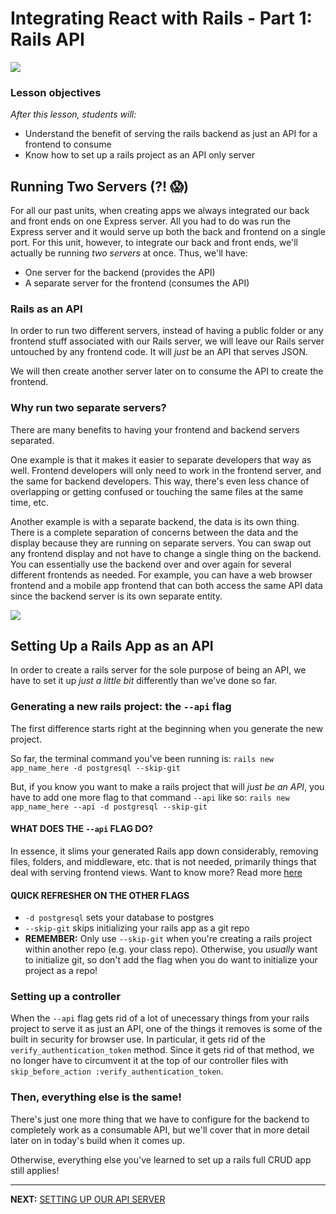 # Integrating React with Rails - Part 1: Rails API

![](https://imgur.com/CVn8dD0.png)

### Lesson objectives

_After this lesson, students will:_

  - Understand the benefit of serving the rails backend as just an API for a frontend to consume
  - Know how to set up a rails project as an API only server

## Running Two Servers (?! 😱)

For all our past units, when creating apps we always integrated our back and front ends on one Express server. All you had to do was run the Express server and it would serve up both the back and frontend on a single port. For this unit, however, to integrate our back and front ends, we'll actually be running _two servers_ at once. Thus, we'll have:

  - One server for the backend (provides the API)
  - A separate server for the frontend (consumes the API)

### Rails as an API

In order to run two different servers, instead of having a public folder or any frontend stuff associated with our Rails server, we will leave our Rails server untouched by any frontend code. It will _just_ be an API that serves JSON.

We will then create another server later on to consume the API to create the frontend.

### Why run two separate servers?

There are many benefits to having your frontend and backend servers separated.

One example is that it makes it easier to separate developers that way as well. Frontend developers will only need to work in the frontend server, and the same for backend developers. This way, there's even less chance of overlapping or getting confused or touching the same files at the same time, etc.

Another example is with a separate backend, the data is its own thing. There is a complete separation of concerns between the data and the display because they are running on separate servers. You can swap out any frontend display and not have to change a single thing on the backend. You can essentially use the backend over and over again for several different frontends as needed. For example, you can have a web browser frontend and a mobile app frontend that can both access the same API data since the backend server is its own separate entity.  

![](https://i.imgur.com/zm4EeFX.png)

## Setting Up a Rails App as an API

In order to create a rails server for the sole purpose of being an API, we have to set it up _just a little bit_ differently than we've done so far.

### Generating a new rails project: the `--api` flag

The first difference starts right at the beginning when you generate the new project.

So far, the terminal command you've been running is: `rails new app_name_here -d postgresql --skip-git`

But, if you know you want to make a rails project that will _just be an API_, you have to add one more flag to that command `--api` like so: `rails new app_name_here --api -d postgresql --skip-git`

#### WHAT DOES THE `--api` FLAG DO?

In essence, it slims your generated Rails app down considerably, removing files, folders, and middleware, etc. that is not needed, primarily things that deal with serving frontend views. Want to know more? Read more [here](https://edgeguides.rubyonrails.org/api_app.html)

#### QUICK REFRESHER ON THE OTHER FLAGS

  - `-d postgresql` sets your database to postgres
  - `--skip-git` skips initializing your rails app as a git repo
  - **REMEMBER:** Only use `--skip-git` when you're creating a rails project within another repo (e.g. your class repo). Otherwise, you _usually_ want to initialize git, so don't add the flag when you do want to initialize your project as a repo!

### Setting up a controller

When the `--api` flag gets rid of a lot of unecessary things from your rails project to serve it as just an API, one of the things it removes is some of the built in security for browser use. In particular, it gets rid of the `verify_authentication_token` method. Since it gets rid of that method, we no longer have to circumvent it at the top of our controller files with `skip_before_action :verify_authentication_token`.

### Then, everything else is the same!

There's just one more thing that we have to configure for the backend to completely work as a consumable API, but we'll cover that in more detail later on in today's build when it comes up.

Otherwise, everything else you've learned to set up a rails full CRUD app still applies!

---

**NEXT:** [SETTING UP OUR API SERVER](2_Setting_Up_Our_API_Server.md)
